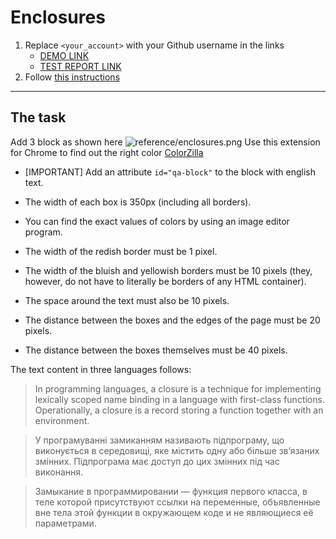 # Enclosures
1. Replace `<your_account>` with your Github username in the links
    - [DEMO LINK](https://chri911.github.io/layout_enclosures/) <br>
    - [TEST REPORT LINK](https://chri911.github.io/layout_enclosures/report/html_report/)
2. Follow [this instructions](https://mate-academy.github.io/layout_task-guideline/)
___

## The task
Add 3 block as shown here ![reference/enclosures.png](reference/enclosures.png)
Use this extension for Chrome to find out the right color [ColorZilla](https://chrome.google.com/webstore/detail/colorzilla/bhlhnicpbhignbdhedgjhgdocnmhomnp?hl=en)
* [IMPORTANT] Add an attribute `id="qa-block"` to the block with english text.

* The width of each box is 350px (including all borders).
* You can find the exact values of colors by using an image editor program.
* The width of the redish border must be 1 pixel.
* The width of the bluish and yellowish borders must be 10 pixels (they, however,
do not have to literally be borders of any HTML container).
* The space around the text must also be 10 pixels.
* The distance between the boxes and the edges of the page must be 20 pixels.
* The distance between the boxes themselves must be 40 pixels.

The text content in three languages follows:

> In programming languages, a closure is a technique for implementing lexically
scoped name binding in a language with first-class functions. Operationally, a
closure is a record storing a function together with an environment.

> У програмуванні замиканням називають підпрограму, що виконується в середовищі,
яке містить одну або більше зв’язаних змінних. Підпрограма має доступ до цих
змінних під час виконання.

> Замыкание в программировании — функция первого класса, в теле которой
присутствуют ссылки на переменные, объявленные вне тела этой функции в
окружающем коде и не являющиеся её параметрами.
